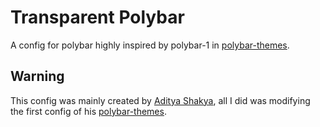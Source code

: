 # Transparent Polybar
A config for polybar highly inspired by polybar-1 in [polybar-themes](https://github.com/adi1090x/polybar-themes).
## Warning
This config was mainly created by [Aditya Shakya](https://github.com/adi1090x), all I did was modifying the first config of his [polybar-themes](https://github.com/adi1090x/polybar-themes).
